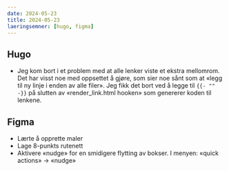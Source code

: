 ```yaml
---
date: 2024-05-23
title: 2024-05-23
laeringsemner: [hugo, figma]
---
```


## Hugo 
* Jeg kom bort i et problem med at alle lenker viste et ekstra mellomrom. Det har visst noe med oppsettet å gjøre, som sier noe sånt som at «legg til ny linje i enden av alle filer». Jeg fikk det bort ved å legge til `{{- "" -}}` på slutten av «render_link.html hooken» som genererer koden til lenkene.

## Figma
* Lærte å opprette maler
* Lage 8-punkts rutenett
* Aktivere «nudge» for en smidigere flytting av bokser. I menyen: «quick actions» -> «nudge»
